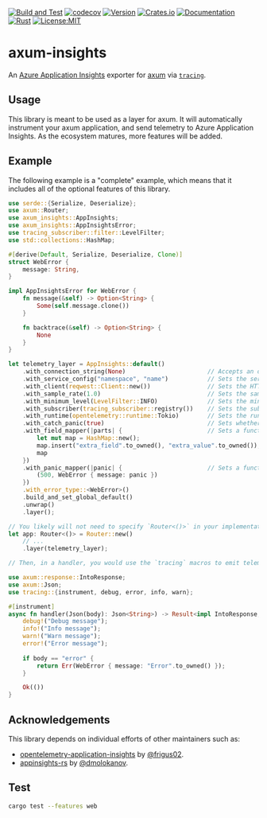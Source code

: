 [![Build and Test](https://github.com/twitchax/axum-insights/actions/workflows/build.yml/badge.svg)](https://github.com/twitchax/axum-insights/actions/workflows/build.yml)
[![codecov](https://codecov.io/gh/twitchax/axum-insights/branch/main/graph/badge.svg?token=35MZN0YFZF)](https://codecov.io/gh/twitchax/axum-insights)
[![Version](https://img.shields.io/crates/v/axum-insights.svg)](https://crates.io/crates/axum-insights)
[![Crates.io](https://img.shields.io/crates/d/axum-insights?label=crate)](https://crates.io/crates/axum-insights)
[![Documentation](https://docs.rs/axum-insights/badge.svg)](https://docs.rs/axum-insights)
[![Rust](https://img.shields.io/badge/rust-stable-blue.svg?maxAge=3600)](https://github.com/twitchax/axum-insights)
[![License:MIT](https://img.shields.io/badge/License-MIT-yellow.svg)](https://opensource.org/licenses/MIT)

# axum-insights

An [Azure Application Insights](https://docs.microsoft.com/en-us/azure/azure-monitor/app/app-insights-overview) 
exporter for [axum](https://github.com/tokio-rs/axum) via [`tracing`](https://github.com/tokio-rs/tracing).

## Usage

This library is meant to be used as a layer for axum.  It will automatically instrument your axum application, and send telemetry to Azure Application Insights.
As the ecosystem matures, more features will be added.

## Example

The following example is a "complete" example, which means that it includes all of the optional features of this library.

```rust
use serde::{Serialize, Deserialize};
use axum::Router;
use axum_insights::AppInsights;
use axum_insights::AppInsightsError;
use tracing_subscriber::filter::LevelFilter;
use std::collections::HashMap;

#[derive(Default, Serialize, Deserialize, Clone)]
struct WebError {
    message: String,
}

impl AppInsightsError for WebError {
    fn message(&self) -> Option<String> {
        Some(self.message.clone())
    }

    fn backtrace(&self) -> Option<String> {
        None
    }
}

let telemetry_layer = AppInsights::default()
    .with_connection_string(None)                       // Accepts an optional connection string.  If None, then no telemetry is sent.
    .with_service_config("namespace", "name")           // Sets the service namespace and name.  Default is empty.
    .with_client(reqwest::Client::new())                // Sets the HTTP client to use for sending telemetry.  Default is reqwest async client.
    .with_sample_rate(1.0)                              // Sets the sample rate for telemetry.  Default is 1.0.
    .with_minimum_level(LevelFilter::INFO)              // Sets the minimum level for telemetry.  Default is INFO.
    .with_subscriber(tracing_subscriber::registry())    // Sets the subscriber to use for telemetry.  Default is a new subscriber.
    .with_runtime(opentelemetry::runtime::Tokio)        // Sets the runtime to use for telemetry.  Default is Tokio.
    .with_catch_panic(true)                             // Sets whether or not to catch panics, and emit a trace for them.  Default is false.
    .with_field_mapper(|parts| {                        // Sets a function to extract extra fields from the request.  Default is no extra fields.
        let mut map = HashMap::new();
        map.insert("extra_field".to_owned(), "extra_value".to_owned());
        map
    })
    .with_panic_mapper(|panic| {                        // Sets a function to extract extra fields from a panic.  Default is a default error.
        (500, WebError { message: panic })
    })
    .with_error_type::<WebError>()
    .build_and_set_global_default()
    .unwrap()
    .layer();

// You likely will not need to specify `Router<()>` in your implementation.  This is just for the example.
let app: Router<()> = Router::new()
    // ...
    .layer(telemetry_layer);

// Then, in a handler, you would use the `tracing` macros to emit telemetry.

use axum::response::IntoResponse;
use axum::Json;
use tracing::{instrument, debug, error, info, warn};

#[instrument]
async fn handler(Json(body): Json<String>) -> Result<impl IntoResponse, WebError> {
    debug!("Debug message");
    info!("Info message");
    warn!("Warn message");
    error!("Error message");
    
    if body == "error" {
        return Err(WebError { message: "Error".to_owned() });
    }

    Ok(())
}
```

## Acknowledgements

This library depends on individual efforts of other maintainers such as:
* [opentelemetry-application-insights](https://github.com/frigus02/opentelemetry-application-insights) by [@frigus02](https://github.com/frigus02).
* [appinsights-rs](https://github.com/dmolokanov/appinsights-rs) by [@dmolokanov](https://github.com/dmolokanov).

## Test

```bash
cargo test --features web
```